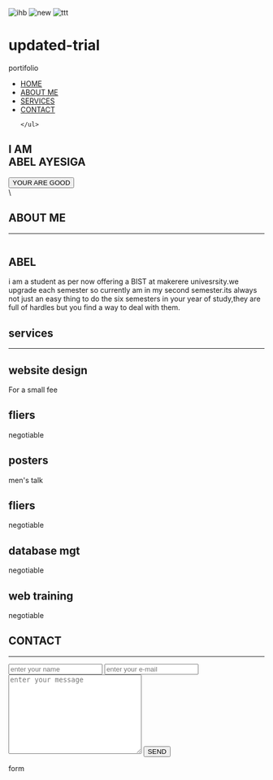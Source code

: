 ![ihb](https://user-images.githubusercontent.com/120171273/226816952-3e3d555c-2786-446d-9d07-220bc90112dc.jpg)
![new](https://user-images.githubusercontent.com/120171273/226816965-1e762d96-08c0-4e70-aaed-b8b998e0a0e6.JPG)
![ttt](https://user-images.githubusercontent.com/120171273/226816983-bd83ac57-30ee-4fdb-ba93-bd67e79df01d.jpg)
# updated-trial
portifolio
<!DOCTYPE html>
<html lang="en">
<head>
    <meta charset="UTF-8">
    <meta name="viewport" content="width=device-width, initial-scale=1.0">
    <title>portifolio</title>
    <link rel="stylesheet"href="style.css">
<body>
<nav class="navbar">
    <ul>
        <li><a href="#HOME">HOME</a></li>
        <li><a href="#ABOUT ">ABOUT ME</a></li>
        <li><a href="#SERVICES">SERVICES</a></li>
        <li><a href="#CONTACT">CONTACT</a></li>

    </ul>
</nav>
<section id="HOME">
    <div class="main">
    <h1 class="heading1">I AM <br> ABEL AYESIGA</h1>
    <button class="btn">
        YOUR ARE GOOD
    </button>
    </div>
</section>
<section id="ABOUT">\
    <h1 class="heading2">ABOUT ME</h1>
    <hr>
    <div id="pic">
        <img src="ihb.jpg" alt="">
    <div id="intro">
        <h2>ABEL</h2>
        <p class="k">i am a student as per now offering a BIST at makerere univesrsity.we upgrade each semester so currently am in my second semester.its always not just an easy thing to do the six semesters in your year of study,they are full of hardles but you find a way to deal with them.
            </p>
        </div>
    </div>
</section>
<section id="SERVICES">
    <h1 class="heading2">services</h1>
    <hr>
    <div class="row">
        <div class="box">
            <h1 class="heading3">website design</h1>
            <p>For a small fee</p>
        </div>
    <div class="box">
        <h1 class="heading3">fliers</h1>
        <p>negotiable</p>
    </div>
    <div class="box">
        <h1 class="heading3">posters</h1>
        <p>men's talk</p>
    </div>
    <div class="box">
        <h1 class="heading3">fliers</h1>
        <p>negotiable</p>
    </div>
    <div class="box">
        <h1 class="heading3">database mgt</h1>
        <p>negotiable</p>
    </div>
    <div class="box">
        <h1 class="heading3">web training</h1>
        <p>negotiable</p>
    </div>
</section>
<section id="CONTACT">
    <h1 class="heading2">CONTACT</h1>
    <hr>
    <form action=""class="form">
        <input type="text"name="NAME"class="input"placeholder="enter your name">
        <input type="email"name="E-MAIL"class="input"placeholder="enter your e-mail">
        <textarea name="msg"id="msg"cols="30"rows="10" placeholder="enter your message"></textarea>
        <input type="submit"value="SEND"id="send">
    </form>
</section>
<section id="form">
    <form >form</form>
</section>
</body>
</html>
